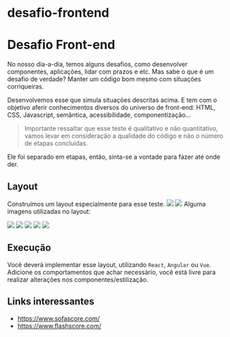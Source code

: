 # desafio-frontend

# Desafio Front-end

No nosso dia-a-dia, temos alguns desafios, como desenvolver componentes, aplicações, lidar com prazos e etc. Mas sabe o que é um desafio de verdade? Manter um código bom mesmo com situações corriqueiras. 

Desenvolvemos esse que simula situações descritas acima. E tem com o objetivo aferir conhecimentos diversos do universo de front-end: HTML, CSS, Javascript, semântica, acessibilidade, componentização…

> Importante ressaltar que esse teste é qualitativo e não quantitativo,
vamos levar em consideração a qualidade do código e não o número de
etapas concluídas.

Ele foi separado em etapas, então, sinta-se a vontade para fazer até onde der.

## Layout
Construímos um layout especialmente para esse teste.
![](https://files.slack.com/files-pri/T01HYPJQGGM-F01Q7E2UXCH/image.png)
![](https://files.slack.com/files-pri/T01HYPJQGGM-F01Q7E2UXCH/image.png)
Alguma imagens utilizadas no layout:

![](https://files.slack.com/files-pri/T01HYPJQGGM-F01PURZRX4J/barca-team-2.png)
![](https://files.slack.com/files-pri/T01HYPJQGGM-F01Q7FX91UH/budesliga.png)
![](https://files.slack.com/files-pri/T01HYPJQGGM-F01Q12CF85S/champions-league.png)
![](https://files.slack.com/files-pri/T01HYPJQGGM-F01PUSVTFC2/libertadores.png)
![](https://files.slack.com/files-pri/T01HYPJQGGM-F01PUSW1RD0/premiere-league.png)


## Execução

Você deverá implementar esse layout, utilizando `React`, `Angular` ou `Vue`. Adicione os comportamentos que achar necessário, você está livre para realizar alterações nos componentes/estilização.

## Links interessantes

- https://www.sofascore.com/
- https://www.flashscore.com/


